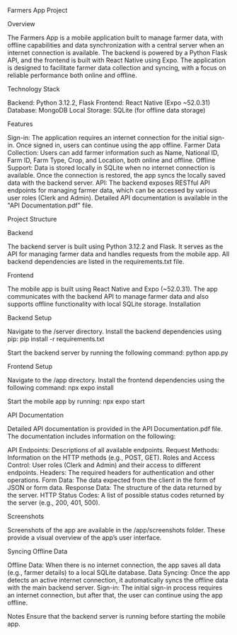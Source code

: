 Farmers App Project

Overview

The Farmers App is a mobile application built to manage farmer data, with offline capabilities and data synchronization with a central server when an internet connection is available. The backend is powered by a Python Flask API, and the frontend is built with React Native using Expo. The application is designed to facilitate farmer data collection and syncing, with a focus on reliable performance both online and offline.


Technology Stack

Backend: Python 3.12.2, Flask
Frontend: React Native (Expo ~52.0.31)
Database: MongoDB
Local Storage: SQLite (for offline data storage)


Features

Sign-in: The application requires an internet connection for the initial sign-in. Once signed in, users can continue using the app offline.
Farmer Data Collection: Users can add farmer information such as Name, National ID, Farm ID, Farm Type, Crop, and Location, both online and offline.
Offline Support: Data is stored locally in SQLite when no internet connection is available. Once the connection is restored, the app syncs the locally saved data with the backend server.
API: The backend exposes RESTful API endpoints for managing farmer data, which can be accessed by various user roles (Clerk and Admin). Detailed API documentation is available in the "API Documentation.pdf" file.



Project Structure


Backend

The backend server is built using Python 3.12.2 and Flask. It serves as the API for managing farmer data and handles requests from the mobile app. All backend dependencies are listed in the requirements.txt file.


Frontend

The mobile app is built using React Native and Expo (~52.0.31). The app communicates with the backend API to manage farmer data and also supports offline functionality with local SQLite storage.
Installation


Backend Setup

Navigate to the /server directory.
Install the backend dependencies using pip:
pip install -r requirements.txt

Start the backend server by running the following command:
python app.py

Frontend Setup

Navigate to the /app directory.
Install the frontend dependencies using the following command:
npx expo install

Start the mobile app by running:
npx expo start



API Documentation

Detailed API documentation is provided in the API Documentation.pdf file. The documentation includes information on the following:

API Endpoints: Descriptions of all available endpoints.
Request Methods: Information on the HTTP methods (e.g., POST, GET).
Roles and Access Control: User roles (Clerk and Admin) and their access to different endpoints.
Headers: The required headers for authentication and other operations.
Form Data: The data expected from the client in the form of JSON or form data.
Response Data: The structure of the data returned by the server.
HTTP Status Codes: A list of possible status codes returned by the server (e.g., 200, 401, 500).



Screenshots

Screenshots of the app are available in the /app/screenshots folder. These provide a visual overview of the app’s user interface.



Syncing Offline Data

Offline Data: When there is no internet connection, the app saves all data (e.g., farmer details) to a local SQLite database.
Data Syncing: Once the app detects an active internet connection, it automatically syncs the offline data with the main backend server.
Sign-in: The initial sign-in process requires an internet connection, but after that, the user can continue using the app offline.



Notes
Ensure that the backend server is running before starting the mobile app.